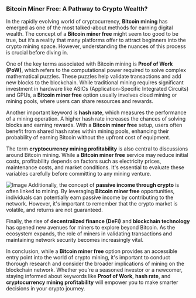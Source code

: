### Bitcoin Miner Free: A Pathway to Crypto Wealth?

In the rapidly evolving world of cryptocurrency, **Bitcoin mining** has emerged as one of the most talked-about methods for earning digital wealth. The concept of a **Bitcoin miner free** might seem too good to be true, but it’s a reality that many platforms offer to attract beginners into the crypto mining space. However, understanding the nuances of this process is crucial before diving in.

One of the key terms associated with Bitcoin mining is **Proof of Work (PoW)**, which refers to the computational power required to solve complex mathematical puzzles. These puzzles help validate transactions and add new blocks to the blockchain. While traditional mining requires significant investment in hardware like ASICs (Application-Specific Integrated Circuits) and GPUs, a **Bitcoin miner free** option usually involves cloud mining or mining pools, where users can share resources and rewards.

Another important keyword is **hash rate**, which measures the performance of a mining operation. A higher hash rate increases the chances of solving blocks and earning rewards. With a **Bitcoin miner free** setup, users often benefit from shared hash rates within mining pools, enhancing their probability of earning Bitcoin without the upfront cost of equipment.

The term **cryptocurrency mining profitability** is also central to discussions around Bitcoin mining. While a **Bitcoin miner free** service may reduce initial costs, profitability depends on factors such as electricity prices, maintenance costs, and market conditions. It's essential to evaluate these variables carefully before committing to any mining venture.


![Image](https://github.com/user-attachments/assets/b8266eee-691e-4ee1-99ef-bfa10d234fd4)
Additionally, the concept of **passive income through crypto** is often linked to mining. By leveraging **Bitcoin miner free** opportunities, individuals can potentially earn passive income by contributing to the network. However, it's important to remember that the crypto market is volatile, and returns are not guaranteed.

Finally, the rise of **decentralized finance (DeFi)** and **blockchain technology** has opened new avenues for miners to explore beyond Bitcoin. As the ecosystem expands, the role of miners in validating transactions and maintaining network security becomes increasingly vital.

In conclusion, while a **Bitcoin miner free** option provides an accessible entry point into the world of crypto mining, it's important to conduct thorough research and consider the broader implications of mining on the blockchain network. Whether you're a seasoned investor or a newcomer, staying informed about keywords like **Proof of Work**, **hash rate**, and **cryptocurrency mining profitability** will empower you to make smarter decisions in your crypto journey.